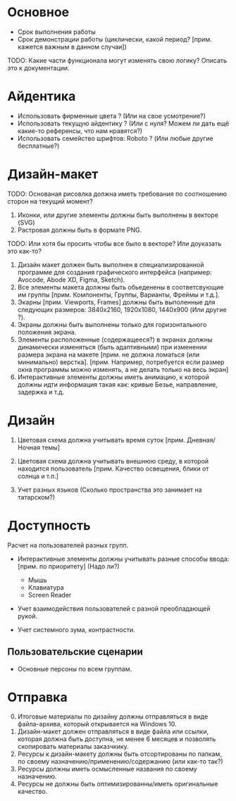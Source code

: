 # Основное

- Срок выполнения работы
- Срок демонстрации работы (циклически, какой период? [прим. кажется важным в данном случаи])

TODO: Какие части функционала могут изменять свою логику? Описать это к документации.

# Айдентика

- Использовать фирменные цвета ? (Или на свое усмотрение?)
- Использовать текущую айдентику ? (Или с нуля? Можем ли дать ещё какие-то референсы, что нам нравятся?)
- Использовать семейство шрифтов: Roboto ? (Или любые другие бесплатные?)

# Дизайн-макет

TODO: Основаная рисовлка должна иметь требования по соотношению сторон на текущий момент?

1. Иконки, или другие элементы должны быть выполнены в векторе (SVG)
2. Растровая должны быть в формате PNG.

TODO: Или хотя бы просить чтобы все было в векторе? Или доуказать это как-то?

1. Дизайн макет должен быть выполнен в специализированной программе для создания графического интерфейса (например: Avocode, Abode XD, Figma, Sketch).
2. Все элементы макета должны быть обьеденены в соответсвующие им группы [прим. Компоненты, Группы, Варианты, Фреймы и т.д.].
3. Экарны [прим. Viewports, Frames] должны быть выполенные для следующих размеров: 3840x2160, 1920x1080, 1440x900 (Или другие ?).
4. Экраны должны быть выполнены только для горизонтального положения экрана.
5. Элементы расположенные (содержащееся?) в экранах должны динамически изменяться (быть адаптивными) при изменении размера экрана на макете [прим. не должна ломаться (или минимально) верстка]. [прим. Например, потребуется если размер окна программы можно изменять, а не делать только на весь экран]
6. Интерактивные элементы должны иметь анимацию, к которой должны идти информация такая как: кривые Безье, направление, задержка и т.д.

# Дизайн

1. Цветовая схема должна учитывать время суток [прим. Дневная/Ночная темы]
2. Цветовая схема должна учитывать внешнюю среду, в которой находится пользователь [прим. Качество освещения, блики от солнца и т.п.]

3. Учет разных языков (Сколько пространства это занимает на татарском?)

# Доступность

Расчет на пользователей разных групп.

- Интерактивные элементы должны учитывать разные способы ввода: [прим. по приоритету] (Надо ли?)
  - Мышь
  - Клавиатура
  - Screen Reader

- Учет взаимодействия пользователей с разной преобладающей рукой.
- Учет системного зума, контрастности.

## Пользовательские сценарии

- Основные персоны по всем группам.

# Отправка 

0. Итоговые материалы по дизайну должны отправляться в виде файла-архива, который открывается на Windows 10.
1. Дизайн-макет должен отправляться в виде файла или ссылки, которая должна быть доступна, не менее 6 месяцев и позволять скопировать материалы заказчкику.
2. Ресурсы к дизайн-макету должны быть отсортированы по папкам, по своему назначению/применению/содержанию (или как-то так?)
3. Ресурсы должны иметь осмысленные названия по своему назначению.
4. Ресурсы не должны быть оптимизированны/иметь оригинальные качество.
